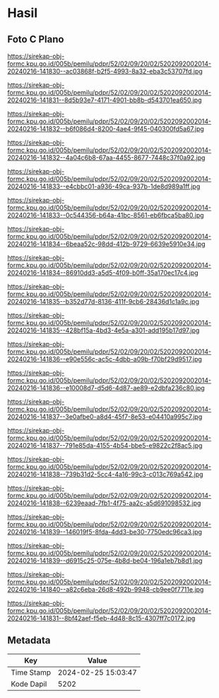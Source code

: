 # Hasil

## Foto C Plano

https://sirekap-obj-formc.kpu.go.id/005b/pemilu/pdpr/52/02/09/20/02/5202092002014-20240216-141830--ac03868f-b2f5-4993-8a32-eba3c53707fd.jpg

https://sirekap-obj-formc.kpu.go.id/005b/pemilu/pdpr/52/02/09/20/02/5202092002014-20240216-141831--8d5b93e7-4171-4901-bb8b-d543701ea650.jpg

https://sirekap-obj-formc.kpu.go.id/005b/pemilu/pdpr/52/02/09/20/02/5202092002014-20240216-141832--b6f086d4-8200-4ae4-9f45-040300fd5a67.jpg

https://sirekap-obj-formc.kpu.go.id/005b/pemilu/pdpr/52/02/09/20/02/5202092002014-20240216-141832--4a04c6b8-67aa-4455-8677-7448c37f0a92.jpg

https://sirekap-obj-formc.kpu.go.id/005b/pemilu/pdpr/52/02/09/20/02/5202092002014-20240216-141833--e4cbbc01-a936-49ca-937b-1de8d989a1ff.jpg

https://sirekap-obj-formc.kpu.go.id/005b/pemilu/pdpr/52/02/09/20/02/5202092002014-20240216-141833--0c544356-b64a-41bc-8561-eb6fbca5ba80.jpg

https://sirekap-obj-formc.kpu.go.id/005b/pemilu/pdpr/52/02/09/20/02/5202092002014-20240216-141834--6beaa52c-98dd-412b-9729-6639e5910e34.jpg

https://sirekap-obj-formc.kpu.go.id/005b/pemilu/pdpr/52/02/09/20/02/5202092002014-20240216-141834--86910dd3-a5d5-4f09-b0ff-35a170ec17c4.jpg

https://sirekap-obj-formc.kpu.go.id/005b/pemilu/pdpr/52/02/09/20/02/5202092002014-20240216-141835--b352d77d-8136-411f-9cb6-28436d1c1a9c.jpg

https://sirekap-obj-formc.kpu.go.id/005b/pemilu/pdpr/52/02/09/20/02/5202092002014-20240216-141835--428bf15a-4bd3-4e5a-a301-add195b17d97.jpg

https://sirekap-obj-formc.kpu.go.id/005b/pemilu/pdpr/52/02/09/20/02/5202092002014-20240216-141836--e90e556c-ac5c-4dbb-a09b-f70bf29d9517.jpg

https://sirekap-obj-formc.kpu.go.id/005b/pemilu/pdpr/52/02/09/20/02/5202092002014-20240216-141836--e10008d7-d5d6-4d87-ae89-e2dbfa236c80.jpg

https://sirekap-obj-formc.kpu.go.id/005b/pemilu/pdpr/52/02/09/20/02/5202092002014-20240216-141837--3e0afbe0-a8d4-45f7-8e53-e04410a995c7.jpg

https://sirekap-obj-formc.kpu.go.id/005b/pemilu/pdpr/52/02/09/20/02/5202092002014-20240216-141837--791e85da-4155-4b54-bbe5-e9822c2f8ac5.jpg

https://sirekap-obj-formc.kpu.go.id/005b/pemilu/pdpr/52/02/09/20/02/5202092002014-20240216-141838--739b31d2-5cc4-4a16-99c3-c013c769a542.jpg

https://sirekap-obj-formc.kpu.go.id/005b/pemilu/pdpr/52/02/09/20/02/5202092002014-20240216-141838--6239eaad-7fb1-4f75-aa2c-a5d691098532.jpg

https://sirekap-obj-formc.kpu.go.id/005b/pemilu/pdpr/52/02/09/20/02/5202092002014-20240216-141839--146019f5-8fda-4dd3-be30-7750edc96ca3.jpg

https://sirekap-obj-formc.kpu.go.id/005b/pemilu/pdpr/52/02/09/20/02/5202092002014-20240216-141839--d6915c25-075e-4b8d-be04-196a1eb7b8d1.jpg

https://sirekap-obj-formc.kpu.go.id/005b/pemilu/pdpr/52/02/09/20/02/5202092002014-20240216-141840--a82c6eba-26d8-492b-9948-cb9ee0f7711e.jpg

https://sirekap-obj-formc.kpu.go.id/005b/pemilu/pdpr/52/02/09/20/02/5202092002014-20240216-141831--8bf42aef-f5eb-4d48-8c15-4307ff7c0172.jpg


## Metadata

| Key        | Value               |
| ---------- | ------------------- |
| Time Stamp | 2024-02-25 15:03:47 |
| Kode Dapil | 5202                |




